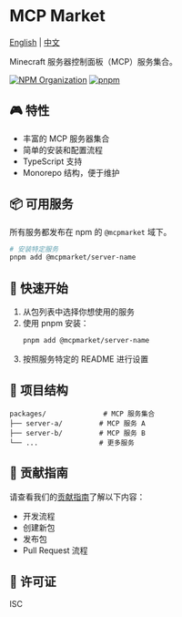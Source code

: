 # MCP Market

[English](README.md) | [中文](README.zh-CN.md)

Minecraft 服务器控制面板（MCP）服务集合。

[![NPM Organization](https://img.shields.io/badge/npm-@mcpmarket-blue.svg)](https://www.npmjs.com/org/mcpmarket)
[![pnpm](https://img.shields.io/badge/maintained%20with-pnpm-cc00ff.svg)](https://pnpm.io/)

## 🎮 特性

- 丰富的 MCP 服务器集合
- 简单的安装和配置流程
- TypeScript 支持
- Monorepo 结构，便于维护

## 📦 可用服务

所有服务都发布在 npm 的 `@mcpmarket` 域下。

```bash
# 安装特定服务
pnpm add @mcpmarket/server-name
```

## 🚀 快速开始

1. 从包列表中选择你想使用的服务
2. 使用 pnpm 安装：
   ```bash
   pnpm add @mcpmarket/server-name
   ```
3. 按照服务特定的 README 进行设置

## 📂 项目结构

```
packages/              # MCP 服务集合
├── server-a/         # MCP 服务 A
├── server-b/         # MCP 服务 B
└── ...               # 更多服务
```

## 🤝 贡献指南

请查看我们的[贡献指南](CONTRIBUTING.zh-CN.md)了解以下内容：

- 开发流程
- 创建新包
- 发布包
- Pull Request 流程

## 📜 许可证

ISC
